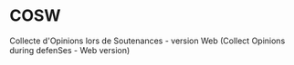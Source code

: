 # COSW
Collecte d'Opinions lors de Soutenances - version Web (Collect Opinions during defenSes - Web version) 
